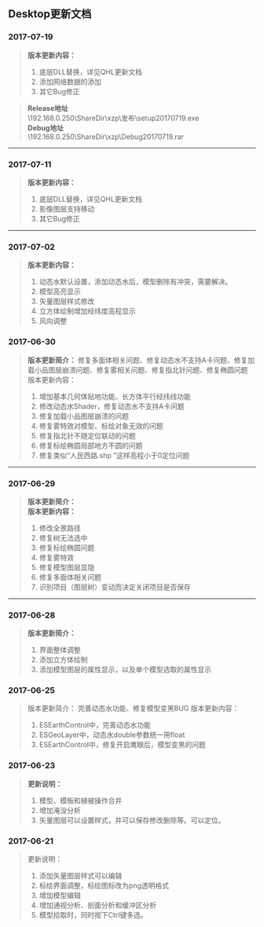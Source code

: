 ##  Desktop更新文档 

### 2017-07-19
>**版本更新内容：**
>1. 底层DLL替换，详见QHL更新文档
>2. 添加网络数据的添加
>3. 其它Bug修正

>**Release地址**  
>\\192.168.0.250\ShareDir\xzp\发布\setup20170719.exe  
>**Debug地址**   
>\\192.168.0.250\ShareDir\xzp\Debug20170719.rar
***

### 2017-07-11  
>**版本更新内容：**
>1. 底层DLL替换，详见QHL更新文档
>2. 影像图层支持移动
>3. 其它Bug修正
***

### 2017-07-02
>**版本更新内容：**
>1. 动态水默认设置，添加动态水后，模型删除有冲突，需要解决。
>2. 模型高亮显示
>3. 矢量图层样式修改
>4. 立方体绘制增加经纬度高程显示
>5. 风向调整


### 2017-06-30
>**版本更新简介：** 
> 修复多面体相关问题、修复动态水不支持A卡问题、修复加载小品图层崩溃问题、修复雾相关问题、修复指北针问题、修复椭圆问题 
>版本更新内容：
>1. 增加基本几何体贴地功能、长方体平行经纬线功能 
>2. 修改动态水Shader，修复动态水不支持A卡问题
>3. 修复加载小品图层崩溃的问题
>4. 修复雾特效对模型、标绘对象无效的问题 
>5. 修复指北针不随定位联动的问题 
>6. 修复标绘椭圆局部地方不圆的问题
>7. 修复类似“人民西路.shp ”这样高程小于0定位问题
***

### 2017-06-29 
>**版本更新简介：**  
>**版本更新内容：**    
>1. 修改全景路径  
>2. 修复树无法选中  
>3. 修复标绘椭圆问题  
>4. 修复雾特效   
>5. 修复模型图层显隐    
>6. 修复多面体相关问题   
>7. 识别项目（图层树）变动而决定关闭项目是否保存  
***

### 2017-06-28 
>**版本更新简介：**  
>1. 界面整体调整  
>2. 添加立方体绘制  
>3. 添加模型图层的属性显示，以及单个模型选取的属性显示 


### 2017-06-25
>版本更新简介： 
> 完善动态水功能、修复模型变黑BUG 
>版本更新内容：
>1. ESEarthControl中，完善动态水功能 
>2. ESGeoLayer中，动态水double参数统一用float 
>3. ESEarthControl中，修复开启鹰眼后，模型变黑的问题 

### 2017-06-23
>**更新说明：**   
>1. 模型、模板和植被操作合并   
>2. 增加淹没分析   
>3. 矢量图层可以设置样式，并可以保存修改删除等。可以定位。
 
### 2017-06-21
>更新说明：   
>1. 添加矢量图层样式可以编辑  
>2. 标绘界面调整，标绘图标改为png透明格式  
>3. 增加模型编辑  
>4. 增加通视分析、剖面分析和缓冲区分析  
>5. 模型拾取时，同时按下Ctrl键多选。
 













